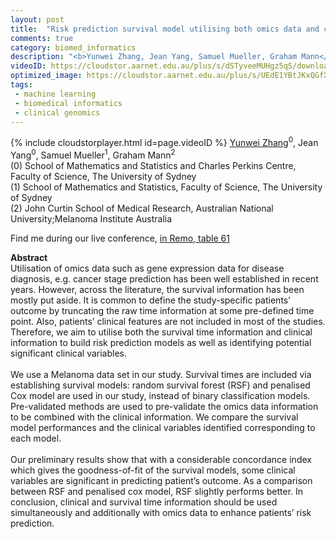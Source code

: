 ```yaml
---
layout: post
title:  "Risk prediction survival model utilising both omics data and clinical data "
comments: true
category: biomed_informatics
description: "<b>Yunwei Zhang, Jean Yang, Samuel Mueller, Graham Mann</b><br/>Utilisation of omics data such as gene expression ..."
videoID: https://cloudstor.aarnet.edu.au/plus/s/dSTyveeMUHgz5qS/download
optimized_image: https://cloudstor.aarnet.edu.au/plus/s/UEdE1YBtJKxQGfX/download
tags:
 - machine learning
 - biomedical informatics
 - clinical genomics
---
```

{% include cloudstorplayer.html id=page.videoID %}
<u>Yunwei Zhang</u><sup>0</sup>, Jean Yang<sup>0</sup>, Samuel Mueller<sup>1</sup>, Graham Mann<sup>2</sup><br/>
\(0\) School of Mathematics and Statistics and Charles Perkins Centre, Faculty of Science, The University of Sydney<br/>
\(1\) School of Mathematics and Statistics, Faculty of Science, The University of Sydney<br/>
\(2\) John Curtin School of Medical Research, Australian National University;Melanoma Institute Australia

Find me during our live conference, [in Remo, table 61](https://remo.co)

<b>Abstract</b><br/>
Utilisation of omics data such as gene expression data for disease diagnosis, e.g. cancer stage prediction has been well established in recent years. However, across the literature, the survival information has been mostly put aside. It is common to define the study-specific patients’ outcome by truncating the raw time information at some pre-defined time point. Also, patients’ clinical features are not included in most of the studies. Therefore, we aim to utilise both the survival time information and clinical information to build risk prediction models as well as identifying potential significant clinical variables. <br/><br/>We use a Melanoma data set in our study. Survival times are included via establishing survival models: random survival forest \(RSF\) and penalised Cox model are used in our study, instead of binary classification models. Pre-validated methods are used to pre-validate the omics data information to be combined with the clinical information. We compare the survival model performances and the clinical variables identified corresponding to each model. <br/><br/>Our preliminary results show that with a considerable concordance index which gives the goodness-of-fit of the survival models, some clinical variables are significant in predicting patient’s outcome. As a comparison between RSF and penalised cox model, RSF slightly performs better. In conclusion, clinical and survival time information should be used simultaneously and additionally with omics data to enhance patients’ risk prediction. <br/>
